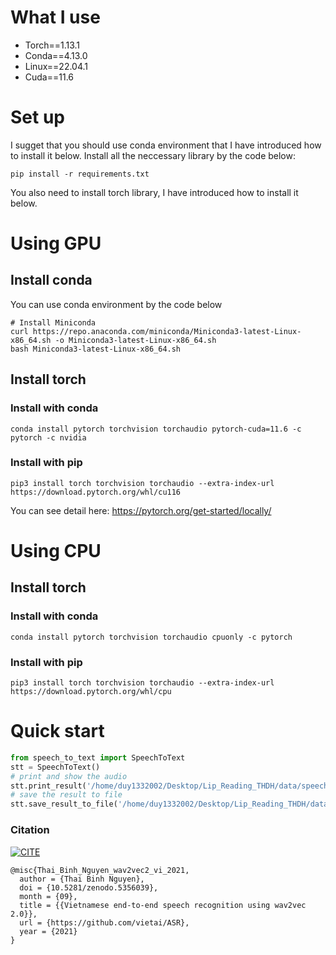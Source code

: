 # What I use
- Torch==1.13.1
- Conda==4.13.0
- Linux==22.04.1
- Cuda==11.6
# Set up
I sugget that you should use conda environment that I have introduced how to install it below.
Install all the neccessary library by the code below:
```
pip install -r requirements.txt
```
You also need to install torch library, I have introduced how to install it below.
# Using GPU
## Install conda
You can use conda environment by the code below
```
# Install Miniconda
curl https://repo.anaconda.com/miniconda/Miniconda3-latest-Linux-x86_64.sh -o Miniconda3-latest-Linux-x86_64.sh
bash Miniconda3-latest-Linux-x86_64.sh
```
## Install torch
### Install with conda
```
conda install pytorch torchvision torchaudio pytorch-cuda=11.6 -c pytorch -c nvidia
```
### Install with pip
```
pip3 install torch torchvision torchaudio --extra-index-url https://download.pytorch.org/whl/cu116
```
You can see detail here: https://pytorch.org/get-started/locally/

# Using CPU
## Install torch
### Install with conda
```
conda install pytorch torchvision torchaudio cpuonly -c pytorch
```
### Install with pip
```
pip3 install torch torchvision torchaudio --extra-index-url https://download.pytorch.org/whl/cpu
```
# Quick start
```python
from speech_to_text import SpeechToText
stt = SpeechToText()
# print and show the audio
stt.print_result('/home/duy1332002/Desktop/Lip_Reading_THDH/data/speechtotext/t5.wav')
# save the result to file
stt.save_result_to_file('/home/duy1332002/Desktop/Lip_Reading_THDH/data/speechtotext/t5.wav', '/home/duy1332002/Desktop/Lip_Reading_THDH/data/speechtotext/test1.txt')
```
### Citation

[![CITE](https://zenodo.org/badge/DOI/10.5281/zenodo.5356039.svg)](https://github.com/vietai/ASR)

```text
@misc{Thai_Binh_Nguyen_wav2vec2_vi_2021,
  author = {Thai Binh Nguyen},
  doi = {10.5281/zenodo.5356039},
  month = {09},
  title = {{Vietnamese end-to-end speech recognition using wav2vec 2.0}},
  url = {https://github.com/vietai/ASR},
  year = {2021}
}

